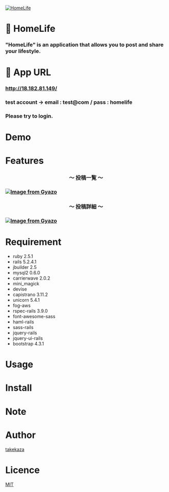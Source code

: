 [![HomeLife](https://i.gyazo.com/bc99fe64b6c1e0d64ed85e6e585c3e61.gif)](https://gyazo.com/bc99fe64b6c1e0d64ed85e6e585c3e61"HomeLife")

# :house_with_garden: HomeLife

### "HomeLife" is an application that allows you to post and share your lifestyle.

# :iphone: App URL

### **http://18.182.81.149/**
### test account → email : test@com / pass : homelife
### Please try to login.

# Demo


# Features

<h3 align="center">〜 投稿一覧 〜<h3>

<p align="center">

[![Image from Gyazo](https://i.gyazo.com/1444f639d522a90e87cc3deb603016ff.gif)](https://gyazo.com/1444f639d522a90e87cc3deb603016ff)

</p>


<h3 align="center">〜 投稿詳細 〜<h3>

<p align="center">

[![Image from Gyazo](https://i.gyazo.com/3952ef0a382f18ff97af6e5f49e9fad6.gif)](https://gyazo.com/3952ef0a382f18ff97af6e5f49e9fad6)

</p>

# Requirement

* ruby 2.5.1
* rails 5.2.4.1
* jbuilder 2.5
* mysql2 0.6.0
* carrierwave 2.0.2
* mini_magick
* devise
* capistrano 3.11.2
* unicorn 5.4.1
* fog-aws
* rspec-rails 3.9.0
* font-awesome-sass
* haml-rails
* sass-rails
* jquery-rails
* jquery-ui-rails
* bootstrap 4.3.1

# Usage



# Install



# Note



# Author

[takekaza](https://github.com/takekaza)

# Licence

[MIT]()
